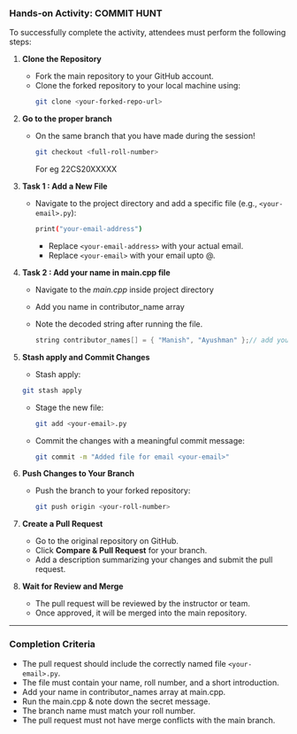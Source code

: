 ### Hands-on Activity: COMMIT HUNT

To successfully complete the activity, attendees must perform the following steps:

1. **Clone the Repository**  
   - Fork the main repository to your GitHub account.  
   - Clone the forked repository to your local machine using:  
     ```bash
     git clone <your-forked-repo-url>
     ```

2. **Go to the proper branch**  
   - On the same branch that you have made during the session! 
     ```bash
     git checkout <full-roll-number>
     ```
     For eg 22CS20XXXXX

3. **Task 1 : Add a New File**  
   - Navigate to the project directory and add a specific file (e.g., `<your-email>.py`):  
     ```bash
     print("your-email-address")
     ```  
     - Replace `<your-email-address>` with your actual email.
     - Replace `<your-email>` with your email upto @.

4. **Task 2 : Add your name in main.cpp file**  
   - Navigate to the *main.cpp* inside project directory 
   - Add you name in contributor_name array 
   - Note the decoded string after running the file.

     ```cpp
     string contributor_names[] = { "Manish", "Ayushman" };// add your name here 
     ```    

5. **Stash apply and Commit Changes**
   - Stash apply:
   ```bash
   git stash apply
   ```  
   - Stage the new file:  
     ```bash
     git add <your-email>.py
     ```  
   - Commit the changes with a meaningful commit message:  
     ```bash
     git commit -m "Added file for email <your-email>"
     ```

7. **Push Changes to Your Branch**  
   - Push the branch to your forked repository:  
     ```bash
     git push origin <your-roll-number>
     ```

8. **Create a Pull Request**  
   - Go to the original repository on GitHub.  
   - Click **Compare & Pull Request** for your branch.  
   - Add a description summarizing your changes and submit the pull request.

9. **Wait for Review and Merge**  
   - The pull request will be reviewed by the instructor or team.  
   - Once approved, it will be merged into the main repository.  

---

### Completion Criteria
- The pull request should include the correctly named file `<your-email>.py`.
- The file must contain your name, roll number, and a short introduction.
- Add your name in contributor_names array at main.cpp.
- Run the main.cpp & note down the secret message. 
- The branch name must match your roll number.
- The pull request must not have merge conflicts with the main branch.
